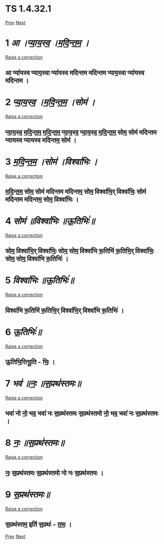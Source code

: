 
# TS 1.4.32.1 #
[Prev](TS_1.4.31.1)  [Next](TS_1.4.33.1 ) 
# 1  _आ ।प्या॒य॒स्व॒ ।म॒दि॒न्त॒म॒ ।_ #  



 [Raise a correction](https://github.com/hvram1/baraha2unicode/issues/new?title=TS+1.4.32.1-1&body=%E0%A4%86+%E0%A5%A4%E0%A4%AA%E0%A5%8D%E0%A4%AF%E0%A4%BE%E0%A5%92%E0%A4%AF%E0%A5%92%E0%A4%B8%E0%A5%8D%E0%A4%B5%E0%A5%92+%E0%A5%A4%E0%A4%AE%E0%A5%92%E0%A4%A6%E0%A4%BF%E0%A5%92%E0%A4%A8%E0%A5%8D%E0%A4%A4%E0%A5%92%E0%A4%AE%E0%A5%92+%E0%A5%A4%0A%0A%0A%E0%A4%86+%E0%A4%AA%E0%A5%8D%E0%A4%AF%E0%A4%BE%E0%A5%91%E0%A4%AF%E0%A4%B8%E0%A5%8D%E0%A4%B5+%E0%A4%AA%E0%A5%8D%E0%A4%AF%E0%A4%BE%E0%A4%AF%E0%A5%92%E0%A4%B8%E0%A5%8D%E0%A4%B5%E0%A4%BE+%E0%A4%AA%E0%A5%8D%E0%A4%AF%E0%A4%BE%E0%A5%91%E0%A4%AF%E0%A4%B8%E0%A5%8D%E0%A4%B5+%E0%A4%AE%E0%A4%A6%E0%A4%BF%E0%A4%A8%E0%A5%8D%E0%A4%A4%E0%A4%AE+%E0%A4%AE%E0%A4%A6%E0%A4%BF%E0%A4%A8%E0%A5%8D%E0%A4%A4%E0%A4%AE+%E0%A4%AA%E0%A5%8D%E0%A4%AF%E0%A4%BE%E0%A4%AF%E0%A5%92%E0%A4%B8%E0%A5%8D%E0%A4%B5%E0%A4%BE+%E0%A4%AA%E0%A5%8D%E0%A4%AF%E0%A4%BE%E0%A5%91%E0%A4%AF%E0%A4%B8%E0%A5%8D%E0%A4%B5+%E0%A4%AE%E0%A4%A6%E0%A4%BF%E0%A4%A8%E0%A5%8D%E0%A4%A4%E0%A4%AE+%E0%A5%A4&labels=%E0%A4%A4%E0%A5%88%E0%A4%A4%E0%A5%8D%E0%A4%B0%E0%A4%BF%E0%A4%AF+%E0%A4%B8%E0%A4%82%E0%A4%B8%E0%A4%BF%E0%A4%A4%E0%A4%BE+%E0%A4%98%E0%A4%A8+%E0%A4%AA%E0%A4%BE%E0%A4%A0)

## आ प्या॑यस्व प्याय॒स्वा प्या॑यस्व मदिन्तम मदिन्तम प्याय॒स्वा प्या॑यस्व मदिन्तम । ##


# 2  _प्या॒य॒स्व॒ ।म॒दि॒न्त॒म॒ ।सोम॑ ।_ #  



 [Raise a correction](https://github.com/hvram1/baraha2unicode/issues/new?title=TS+1.4.32.1-2&body=%E0%A4%AA%E0%A5%8D%E0%A4%AF%E0%A4%BE%E0%A5%92%E0%A4%AF%E0%A5%92%E0%A4%B8%E0%A5%8D%E0%A4%B5%E0%A5%92+%E0%A5%A4%E0%A4%AE%E0%A5%92%E0%A4%A6%E0%A4%BF%E0%A5%92%E0%A4%A8%E0%A5%8D%E0%A4%A4%E0%A5%92%E0%A4%AE%E0%A5%92+%E0%A5%A4%E0%A4%B8%E0%A5%8B%E0%A4%AE%E0%A5%91+%E0%A5%A4%0A%0A%0A%E0%A4%AA%E0%A5%8D%E0%A4%AF%E0%A4%BE%E0%A5%92%E0%A4%AF%E0%A5%92%E0%A4%B8%E0%A5%8D%E0%A4%B5%E0%A5%92+%E0%A4%AE%E0%A5%92%E0%A4%A6%E0%A4%BF%E0%A5%92%E0%A4%A8%E0%A5%8D%E0%A4%A4%E0%A5%92%E0%A4%AE%E0%A5%92+%E0%A4%AE%E0%A5%92%E0%A4%A6%E0%A4%BF%E0%A5%92%E0%A4%A8%E0%A5%8D%E0%A4%A4%E0%A5%92%E0%A4%AE%E0%A5%92+%E0%A4%AA%E0%A5%8D%E0%A4%AF%E0%A4%BE%E0%A5%92%E0%A4%AF%E0%A5%92%E0%A4%B8%E0%A5%8D%E0%A4%B5%E0%A5%92+%E0%A4%AA%E0%A5%8D%E0%A4%AF%E0%A4%BE%E0%A5%92%E0%A4%AF%E0%A5%92%E0%A4%B8%E0%A5%8D%E0%A4%B5%E0%A5%92+%E0%A4%AE%E0%A5%92%E0%A4%A6%E0%A4%BF%E0%A5%92%E0%A4%A8%E0%A5%8D%E0%A4%A4%E0%A5%92%E0%A4%AE%E0%A5%92+%E0%A4%B8%E0%A5%8B%E0%A4%AE%E0%A5%92+%E0%A4%B8%E0%A5%8B%E0%A4%AE%E0%A5%91+%E0%A4%AE%E0%A4%A6%E0%A4%BF%E0%A4%A8%E0%A5%8D%E0%A4%A4%E0%A4%AE+%E0%A4%AA%E0%A5%8D%E0%A4%AF%E0%A4%BE%E0%A4%AF%E0%A4%B8%E0%A5%8D%E0%A4%B5+%E0%A4%AA%E0%A5%8D%E0%A4%AF%E0%A4%BE%E0%A4%AF%E0%A4%B8%E0%A5%8D%E0%A4%B5+%E0%A4%AE%E0%A4%A6%E0%A4%BF%E0%A4%A8%E0%A5%8D%E0%A4%A4%E0%A4%AE%E0%A5%92+%E0%A4%B8%E0%A5%8B%E0%A4%AE%E0%A5%91+%E0%A5%A4&labels=%E0%A4%A4%E0%A5%88%E0%A4%A4%E0%A5%8D%E0%A4%B0%E0%A4%BF%E0%A4%AF+%E0%A4%B8%E0%A4%82%E0%A4%B8%E0%A4%BF%E0%A4%A4%E0%A4%BE+%E0%A4%98%E0%A4%A8+%E0%A4%AA%E0%A4%BE%E0%A4%A0)

## प्या॒य॒स्व॒ म॒दि॒न्त॒म॒ म॒दि॒न्त॒म॒ प्या॒य॒स्व॒ प्या॒य॒स्व॒ म॒दि॒न्त॒म॒ सोम॒ सोम॑ मदिन्तम प्यायस्व प्यायस्व मदिन्तम॒ सोम॑ । ##


# 3  _म॒दि॒न्त॒म॒ ।सोम॑ ।विश्वा॑भिः ।_ #  



 [Raise a correction](https://github.com/hvram1/baraha2unicode/issues/new?title=TS+1.4.32.1-3&body=%E0%A4%AE%E0%A5%92%E0%A4%A6%E0%A4%BF%E0%A5%92%E0%A4%A8%E0%A5%8D%E0%A4%A4%E0%A5%92%E0%A4%AE%E0%A5%92+%E0%A5%A4%E0%A4%B8%E0%A5%8B%E0%A4%AE%E0%A5%91+%E0%A5%A4%E0%A4%B5%E0%A4%BF%E0%A4%B6%E0%A5%8D%E0%A4%B5%E0%A4%BE%E0%A5%91%E0%A4%AD%E0%A4%BF%E0%A4%83+%E0%A5%A4%0A%0A%0A%E0%A4%AE%E0%A5%92%E0%A4%A6%E0%A4%BF%E0%A5%92%E0%A4%A8%E0%A5%8D%E0%A4%A4%E0%A5%92%E0%A4%AE%E0%A5%92+%E0%A4%B8%E0%A5%8B%E0%A4%AE%E0%A5%92+%E0%A4%B8%E0%A5%8B%E0%A4%AE%E0%A5%91+%E0%A4%AE%E0%A4%A6%E0%A4%BF%E0%A4%A8%E0%A5%8D%E0%A4%A4%E0%A4%AE+%E0%A4%AE%E0%A4%A6%E0%A4%BF%E0%A4%A8%E0%A5%8D%E0%A4%A4%E0%A4%AE%E0%A5%92+%E0%A4%B8%E0%A5%8B%E0%A4%AE%E0%A5%92+%E0%A4%B5%E0%A4%BF%E0%A4%B6%E0%A5%8D%E0%A4%B5%E0%A4%BE%E0%A5%91%E0%A4%AD%E0%A4%BF%E0%A5%92%E0%A4%B0%E0%A5%8D+%E0%A4%B5%E0%A4%BF%E0%A4%B6%E0%A5%8D%E0%A4%B5%E0%A4%BE%E0%A5%91%E0%A4%AD%E0%A4%BF%E0%A4%83%E0%A5%92+%E0%A4%B8%E0%A5%8B%E0%A4%AE%E0%A5%91+%E0%A4%AE%E0%A4%A6%E0%A4%BF%E0%A4%A8%E0%A5%8D%E0%A4%A4%E0%A4%AE+%E0%A4%AE%E0%A4%A6%E0%A4%BF%E0%A4%A8%E0%A5%8D%E0%A4%A4%E0%A4%AE%E0%A5%92+%E0%A4%B8%E0%A5%8B%E0%A4%AE%E0%A5%92+%E0%A4%B5%E0%A4%BF%E0%A4%B6%E0%A5%8D%E0%A4%B5%E0%A4%BE%E0%A5%91%E0%A4%AD%E0%A4%BF%E0%A4%83+%E0%A5%A4&labels=%E0%A4%A4%E0%A5%88%E0%A4%A4%E0%A5%8D%E0%A4%B0%E0%A4%BF%E0%A4%AF+%E0%A4%B8%E0%A4%82%E0%A4%B8%E0%A4%BF%E0%A4%A4%E0%A4%BE+%E0%A4%98%E0%A4%A8+%E0%A4%AA%E0%A4%BE%E0%A4%A0)

## म॒दि॒न्त॒म॒ सोम॒ सोम॑ मदिन्तम मदिन्तम॒ सोम॒ विश्वा॑भि॒र् विश्वा॑भिः॒ सोम॑ मदिन्तम मदिन्तम॒ सोम॒ विश्वा॑भिः । ##


# 4  _सोम॑ ॥विश्वा॑भिः ॥ऊ॒तिभिः॑॥_ #  



 [Raise a correction](https://github.com/hvram1/baraha2unicode/issues/new?title=TS+1.4.32.1-4&body=%E0%A4%B8%E0%A5%8B%E0%A4%AE%E0%A5%91+%E0%A5%A5%E0%A4%B5%E0%A4%BF%E0%A4%B6%E0%A5%8D%E0%A4%B5%E0%A4%BE%E0%A5%91%E0%A4%AD%E0%A4%BF%E0%A4%83+%E0%A5%A5%E0%A4%8A%E0%A5%92%E0%A4%A4%E0%A4%BF%E0%A4%AD%E0%A4%BF%E0%A4%83%E0%A5%91%E0%A5%A5%0A%0A%0A%E0%A4%B8%E0%A5%8B%E0%A4%AE%E0%A5%92+%E0%A4%B5%E0%A4%BF%E0%A4%B6%E0%A5%8D%E0%A4%B5%E0%A4%BE%E0%A5%91%E0%A4%AD%E0%A4%BF%E0%A5%92%E0%A4%B0%E0%A5%8D+%E0%A4%B5%E0%A4%BF%E0%A4%B6%E0%A5%8D%E0%A4%B5%E0%A4%BE%E0%A5%91%E0%A4%AD%E0%A4%BF%E0%A4%83%E0%A5%92+%E0%A4%B8%E0%A5%8B%E0%A4%AE%E0%A5%92+%E0%A4%B8%E0%A5%8B%E0%A4%AE%E0%A5%92+%E0%A4%B5%E0%A4%BF%E0%A4%B6%E0%A5%8D%E0%A4%B5%E0%A4%BE%E0%A5%91%E0%A4%AD%E0%A4%BF+%E0%A4%B0%E0%A5%82%E0%A5%92%E0%A4%A4%E0%A4%BF%E0%A4%AD%E0%A4%BF%E0%A5%91+%E0%A4%B0%E0%A5%82%E0%A5%92%E0%A4%A4%E0%A4%BF%E0%A4%AD%E0%A4%BF%E0%A5%92%E0%A4%B0%E0%A5%8D+%E0%A4%B5%E0%A4%BF%E0%A4%B6%E0%A5%8D%E0%A4%B5%E0%A4%BE%E0%A5%91%E0%A4%AD%E0%A4%BF%E0%A4%83%E0%A5%92+%E0%A4%B8%E0%A5%8B%E0%A4%AE%E0%A5%92+%E0%A4%B8%E0%A5%8B%E0%A4%AE%E0%A5%92+%E0%A4%B5%E0%A4%BF%E0%A4%B6%E0%A5%8D%E0%A4%B5%E0%A4%BE%E0%A5%91%E0%A4%AD%E0%A4%BF+%E0%A4%B0%E0%A5%82%E0%A5%92%E0%A4%A4%E0%A4%BF%E0%A4%AD%E0%A4%BF%E0%A4%83%E0%A5%91+%E0%A5%A4&labels=%E0%A4%A4%E0%A5%88%E0%A4%A4%E0%A5%8D%E0%A4%B0%E0%A4%BF%E0%A4%AF+%E0%A4%B8%E0%A4%82%E0%A4%B8%E0%A4%BF%E0%A4%A4%E0%A4%BE+%E0%A4%98%E0%A4%A8+%E0%A4%AA%E0%A4%BE%E0%A4%A0)

## सोम॒ विश्वा॑भि॒र् विश्वा॑भिः॒ सोम॒ सोम॒ विश्वा॑भि रू॒तिभि॑ रू॒तिभि॒र् विश्वा॑भिः॒ सोम॒ सोम॒ विश्वा॑भि रू॒तिभिः॑ । ##


# 5  _विश्वा॑भिः ॥ऊ॒तिभिः॑॥_ #  



 [Raise a correction](https://github.com/hvram1/baraha2unicode/issues/new?title=TS+1.4.32.1-5&body=%E0%A4%B5%E0%A4%BF%E0%A4%B6%E0%A5%8D%E0%A4%B5%E0%A4%BE%E0%A5%91%E0%A4%AD%E0%A4%BF%E0%A4%83+%E0%A5%A5%E0%A4%8A%E0%A5%92%E0%A4%A4%E0%A4%BF%E0%A4%AD%E0%A4%BF%E0%A4%83%E0%A5%91%E0%A5%A5%0A%0A%0A%E0%A4%B5%E0%A4%BF%E0%A4%B6%E0%A5%8D%E0%A4%B5%E0%A4%BE%E0%A5%91%E0%A4%AD%E0%A4%BF+%E0%A4%B0%E0%A5%82%E0%A5%92%E0%A4%A4%E0%A4%BF%E0%A4%AD%E0%A4%BF%E0%A5%91+%E0%A4%B0%E0%A5%82%E0%A5%92%E0%A4%A4%E0%A4%BF%E0%A4%AD%E0%A4%BF%E0%A5%92%E0%A4%B0%E0%A5%8D+%E0%A4%B5%E0%A4%BF%E0%A4%B6%E0%A5%8D%E0%A4%B5%E0%A4%BE%E0%A5%91%E0%A4%AD%E0%A4%BF%E0%A5%92%E0%A4%B0%E0%A5%8D+%E0%A4%B5%E0%A4%BF%E0%A4%B6%E0%A5%8D%E0%A4%B5%E0%A4%BE%E0%A5%91%E0%A4%AD%E0%A4%BF+%E0%A4%B0%E0%A5%82%E0%A5%92%E0%A4%A4%E0%A4%BF%E0%A4%AD%E0%A4%BF%E0%A4%83%E0%A5%91+%E0%A5%A4&labels=%E0%A4%A4%E0%A5%88%E0%A4%A4%E0%A5%8D%E0%A4%B0%E0%A4%BF%E0%A4%AF+%E0%A4%B8%E0%A4%82%E0%A4%B8%E0%A4%BF%E0%A4%A4%E0%A4%BE+%E0%A4%98%E0%A4%A8+%E0%A4%AA%E0%A4%BE%E0%A4%A0)

## विश्वा॑भि रू॒तिभि॑ रू॒तिभि॒र् विश्वा॑भि॒र् विश्वा॑भि रू॒तिभिः॑ । ##


# 6  _ऊ॒तिभिः॑॥_ #  



 [Raise a correction](https://github.com/hvram1/baraha2unicode/issues/new?title=TS+1.4.32.1-6&body=%E0%A4%8A%E0%A5%92%E0%A4%A4%E0%A4%BF%E0%A4%AD%E0%A4%BF%E0%A4%83%E0%A5%91%E0%A5%A5%0A%0A%0A%E0%A4%8A%E0%A5%92%E0%A4%A4%E0%A4%BF%E0%A4%AD%E0%A4%BF%E0%A5%92%E0%A4%B0%E0%A4%BF%E0%A4%A4%E0%A5%8D%E0%A4%AF%E0%A5%82%E0%A5%92%E0%A4%A4%E0%A4%BF+-+%E0%A4%AD%E0%A4%BF%E0%A4%83%E0%A5%92+%E0%A5%A4&labels=%E0%A4%A4%E0%A5%88%E0%A4%A4%E0%A5%8D%E0%A4%B0%E0%A4%BF%E0%A4%AF+%E0%A4%B8%E0%A4%82%E0%A4%B8%E0%A4%BF%E0%A4%A4%E0%A4%BE+%E0%A4%98%E0%A4%A8+%E0%A4%AA%E0%A4%BE%E0%A4%A0)

## ऊ॒तिभि॒रित्यू॒ति - भिः॒ । ##


# 7  _भव॑ ॥नः॒ ॥स॒प्रथ॑स्तमः॥_ #  



 [Raise a correction](https://github.com/hvram1/baraha2unicode/issues/new?title=TS+1.4.32.1-7&body=%E0%A4%AD%E0%A4%B5%E0%A5%91+%E0%A5%A5%E0%A4%A8%E0%A4%83%E0%A5%92+%E0%A5%A5%E0%A4%B8%E0%A5%92%E0%A4%AA%E0%A5%8D%E0%A4%B0%E0%A4%A5%E0%A5%91%E0%A4%B8%E0%A5%8D%E0%A4%A4%E0%A4%AE%E0%A4%83%E0%A5%A5%0A%0A%0A%E0%A4%AD%E0%A4%B5%E0%A4%BE%E0%A5%91+%E0%A4%A8%E0%A5%8B+%E0%A4%A8%E0%A5%8B%E0%A5%92+%E0%A4%AD%E0%A4%B5%E0%A5%92+%E0%A4%AD%E0%A4%B5%E0%A4%BE%E0%A5%91+%E0%A4%A8%E0%A4%83+%E0%A4%B8%E0%A5%92%E0%A4%AA%E0%A5%8D%E0%A4%B0%E0%A4%A5%E0%A5%91%E0%A4%B8%E0%A5%8D%E0%A4%A4%E0%A4%AE%E0%A4%83+%E0%A4%B8%E0%A5%92%E0%A4%AA%E0%A5%8D%E0%A4%B0%E0%A4%A5%E0%A5%91%E0%A4%B8%E0%A5%8D%E0%A4%A4%E0%A4%AE%E0%A5%8B+%E0%A4%A8%E0%A5%8B%E0%A5%92+%E0%A4%AD%E0%A4%B5%E0%A5%92+%E0%A4%AD%E0%A4%B5%E0%A4%BE%E0%A5%91+%E0%A4%A8%E0%A4%83+%E0%A4%B8%E0%A5%92%E0%A4%AA%E0%A5%8D%E0%A4%B0%E0%A4%A5%E0%A5%91%E0%A4%B8%E0%A5%8D%E0%A4%A4%E0%A4%AE%E0%A4%83+%E0%A5%A4&labels=%E0%A4%A4%E0%A5%88%E0%A4%A4%E0%A5%8D%E0%A4%B0%E0%A4%BF%E0%A4%AF+%E0%A4%B8%E0%A4%82%E0%A4%B8%E0%A4%BF%E0%A4%A4%E0%A4%BE+%E0%A4%98%E0%A4%A8+%E0%A4%AA%E0%A4%BE%E0%A4%A0)

## भवा॑ नो नो॒ भव॒ भवा॑ नः स॒प्रथ॑स्तमः स॒प्रथ॑स्तमो नो॒ भव॒ भवा॑ नः स॒प्रथ॑स्तमः । ##


# 8  _नः॒ ॥स॒प्रथ॑स्तमः॥_ #  



 [Raise a correction](https://github.com/hvram1/baraha2unicode/issues/new?title=TS+1.4.32.1-8&body=%E0%A4%A8%E0%A4%83%E0%A5%92+%E0%A5%A5%E0%A4%B8%E0%A5%92%E0%A4%AA%E0%A5%8D%E0%A4%B0%E0%A4%A5%E0%A5%91%E0%A4%B8%E0%A5%8D%E0%A4%A4%E0%A4%AE%E0%A4%83%E0%A5%A5%0A%0A%0A%E0%A4%A8%E0%A4%83%E0%A5%92+%E0%A4%B8%E0%A5%92%E0%A4%AA%E0%A5%8D%E0%A4%B0%E0%A4%A5%E0%A5%91%E0%A4%B8%E0%A5%8D%E0%A4%A4%E0%A4%AE%E0%A4%83+%E0%A4%B8%E0%A5%92%E0%A4%AA%E0%A5%8D%E0%A4%B0%E0%A4%A5%E0%A5%91%E0%A4%B8%E0%A5%8D%E0%A4%A4%E0%A4%AE%E0%A5%8B+%E0%A4%A8%E0%A5%8B+%E0%A4%A8%E0%A4%83+%E0%A4%B8%E0%A5%92%E0%A4%AA%E0%A5%8D%E0%A4%B0%E0%A4%A5%E0%A5%91%E0%A4%B8%E0%A5%8D%E0%A4%A4%E0%A4%AE%E0%A4%83+%E0%A5%A4&labels=%E0%A4%A4%E0%A5%88%E0%A4%A4%E0%A5%8D%E0%A4%B0%E0%A4%BF%E0%A4%AF+%E0%A4%B8%E0%A4%82%E0%A4%B8%E0%A4%BF%E0%A4%A4%E0%A4%BE+%E0%A4%98%E0%A4%A8+%E0%A4%AA%E0%A4%BE%E0%A4%A0)

## नः॒ स॒प्रथ॑स्तमः स॒प्रथ॑स्तमो नो नः स॒प्रथ॑स्तमः । ##


# 9  _स॒प्रथ॑स्तमः॥_ #  



 [Raise a correction](https://github.com/hvram1/baraha2unicode/issues/new?title=TS+1.4.32.1-9&body=%E0%A4%B8%E0%A5%92%E0%A4%AA%E0%A5%8D%E0%A4%B0%E0%A4%A5%E0%A5%91%E0%A4%B8%E0%A5%8D%E0%A4%A4%E0%A4%AE%E0%A4%83%E0%A5%A5%0A%0A%0A%E0%A4%B8%E0%A5%92%E0%A4%AA%E0%A5%8D%E0%A4%B0%E0%A4%A5%E0%A5%91%E0%A4%B8%E0%A5%8D%E0%A4%A4%E0%A4%AE%E0%A5%92+%E0%A4%87%E0%A4%A4%E0%A4%BF%E0%A5%91+%E0%A4%B8%E0%A5%92%E0%A4%AA%E0%A5%8D%E0%A4%B0%E0%A4%A5%E0%A4%83%E0%A5%91+-+%E0%A4%A4%E0%A5%92%E0%A4%AE%E0%A4%83%E0%A5%92+%E0%A5%A4&labels=%E0%A4%A4%E0%A5%88%E0%A4%A4%E0%A5%8D%E0%A4%B0%E0%A4%BF%E0%A4%AF+%E0%A4%B8%E0%A4%82%E0%A4%B8%E0%A4%BF%E0%A4%A4%E0%A4%BE+%E0%A4%98%E0%A4%A8+%E0%A4%AA%E0%A4%BE%E0%A4%A0)

## स॒प्रथ॑स्तम॒ इति॑ स॒प्रथः॑ - त॒मः॒ । ##

[Prev](TS_1.4.31.1)  [Next](TS_1.4.33.1 )